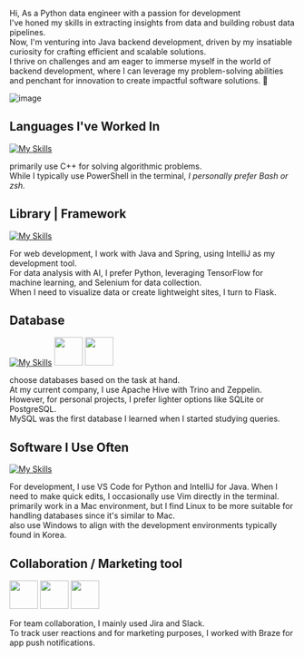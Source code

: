 Hi, As a Python data engineer with a passion for development  
I've honed my skills in extracting insights from data and building robust data pipelines.  
Now, I'm venturing into Java backend development, driven by my insatiable curiosity for crafting efficient and scalable solutions.  
I thrive on challenges and am eager to immerse myself in the world of backend development, where I can leverage my problem-solving abilities and penchant for innovation to create impactful software solutions. 🐍  


  
<!--  ![nyan](https://user-images.githubusercontent.com/75519839/155043486-34a2e419-0e45-4023-ac88-4ded5cc55208.gif) -->
  
![image](https://user-images.githubusercontent.com/75519839/155270710-5bc7ecb5-9cc3-47ee-9cbf-3a0801c4f5f4.gif)
  
## Languages I've Worked In

[![My Skills](https://skillicons.dev/icons?i=cpp,java,python,bash,powershell)](https://skillicons.dev)

primarily use C++ for solving algorithmic problems.  
While I typically use PowerShell in the terminal, _I personally prefer Bash or zsh._

## Library | Framework
[![My Skills](https://skillicons.dev/icons?i=tensorflow,selenium,flask,spring)](https://skillicons.dev)

For web development, I work with Java and Spring, using IntelliJ as my development tool.  
For data analysis with AI, I prefer Python, leveraging TensorFlow for machine learning, and Selenium for data collection.  
When I need to visualize data or create lightweight sites, I turn to Flask.

## Database
[![My Skills](https://skillicons.dev/icons?i=sqlite,postgres,mysql)](https://skillicons.dev)
<img src="https://github.com/user-attachments/assets/843d2370-4443-4d55-ad50-8582f3dc4d35" width="50" height="50">
<img src="https://github.com/user-attachments/assets/069026b5-5210-446d-9185-9d562c829bd2" width="50" height="50">

choose databases based on the task at hand.  
At my current company, I use Apache Hive with Trino and Zeppelin. However, for personal projects, I prefer lighter options like SQLite or PostgreSQL.  
MySQL was the first database I learned when I started studying queries.

## Software I Use Often
[![My Skills](https://skillicons.dev/icons?i=visualstudio,idea,vim,windows,linux)](https://skillicons.dev)

For development, I use VS Code for Python and IntelliJ for Java. When I need to make quick edits, I occasionally use Vim directly in the terminal.  
primarily work in a Mac environment, but I find Linux to be more suitable for handling databases since it's similar to Mac.  
also use Windows to align with the development environments typically found in Korea.

## Collaboration / Marketing tool

<img src="https://github.com/user-attachments/assets/8f4b5904-caef-4a29-a9d1-ba6477322012" width="50" height="50">
<img src="https://github.com/user-attachments/assets/ae6d3c21-a6fc-4147-aaec-1420593f81df" width="50" height="50">
<img src="https://github.com/user-attachments/assets/3d79276c-7530-43a2-8973-eda8bab0bb6d" width="50" height="50">

For team collaboration, I mainly used Jira and Slack.  
To track user reactions and for marketing purposes, I worked with Braze for app push notifications.
